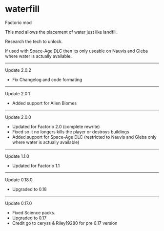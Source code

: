# waterfill

Factorio mod
 
This mod allows the placement of water just like landfill.

Research the tech to unlock.

If used with Space-Age DLC then its only useable on Nauvis and Gleba where water is actually available.

-----------
Update 2.0.2
- Fix Changelog and code formating
-----------
Update 2.0.1
- Added support for Alien Biomes
-----------
Update 2.0.0
- Updated for Factorio 2.0 (complete rewrite)
- Fixed so it no longers kills the player or destroys buildings
- Added support for Space-Age DLC (restricted to Nauvis and Gleba only where water is actually available)
-----------
Update 1.1.0
- Updated for Factorio 1.1
-----------
Update 0.18.0 
- Upgraded to 0.18
-----------
Update 0.17.0 
- Fixed Science packs.
- Upgraded to 0.17
- Credit go to ceryss & Riley19280 for pre 0.17 version